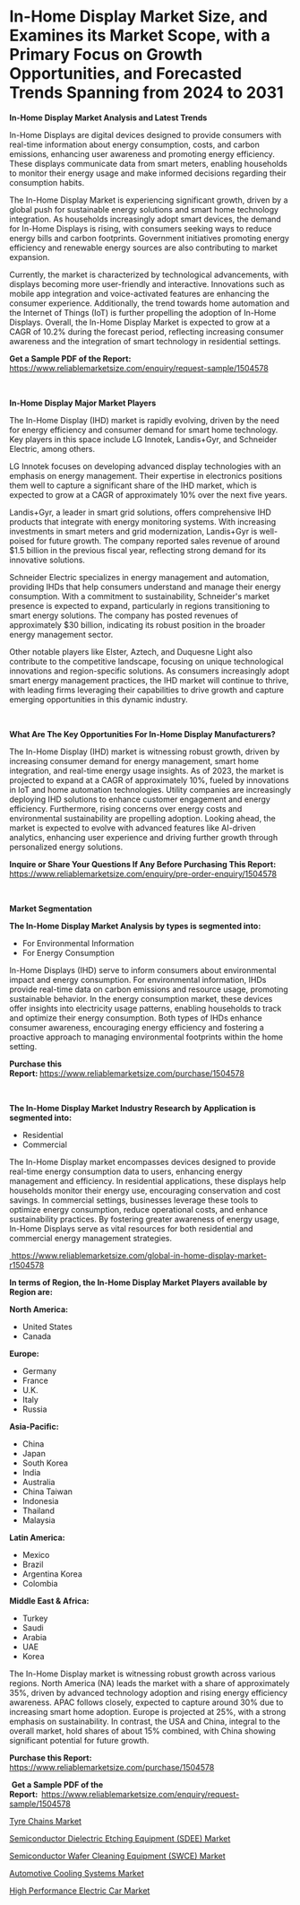 <p><h1>In-Home Display Market Size, and Examines its Market Scope, with a Primary Focus on Growth Opportunities, and Forecasted Trends Spanning from 2024 to 2031</h1></p><p><strong>In-Home Display Market Analysis and Latest Trends</strong></p>
<p><p>In-Home Displays are digital devices designed to provide consumers with real-time information about energy consumption, costs, and carbon emissions, enhancing user awareness and promoting energy efficiency. These displays communicate data from smart meters, enabling households to monitor their energy usage and make informed decisions regarding their consumption habits.</p><p>The In-Home Display Market is experiencing significant growth, driven by a global push for sustainable energy solutions and smart home technology integration. As households increasingly adopt smart devices, the demand for In-Home Displays is rising, with consumers seeking ways to reduce energy bills and carbon footprints. Government initiatives promoting energy efficiency and renewable energy sources are also contributing to market expansion.</p><p>Currently, the market is characterized by technological advancements, with displays becoming more user-friendly and interactive. Innovations such as mobile app integration and voice-activated features are enhancing the consumer experience. Additionally, the trend towards home automation and the Internet of Things (IoT) is further propelling the adoption of In-Home Displays. Overall, the In-Home Display Market is expected to grow at a CAGR of 10.2% during the forecast period, reflecting increasing consumer awareness and the integration of smart technology in residential settings.</p></p>
<p><strong>Get a Sample PDF of the Report:&nbsp;</strong> <a href="https://www.reliablemarketsize.com/enquiry/request-sample/1504578?utm_campaign=1167&utm_medium=2&utm_source=Github&utm_content=ia&utm_term=08122024&utm_id=in-home-display">https://www.reliablemarketsize.com/enquiry/request-sample/1504578</a></p>
<p>&nbsp;</p>
<p><strong>In-Home Display Major Market Players</strong></p>
<p><p>The In-Home Display (IHD) market is rapidly evolving, driven by the need for energy efficiency and consumer demand for smart home technology. Key players in this space include LG Innotek, Landis+Gyr, and Schneider Electric, among others.</p><p>LG Innotek focuses on developing advanced display technologies with an emphasis on energy management. Their expertise in electronics positions them well to capture a significant share of the IHD market, which is expected to grow at a CAGR of approximately 10% over the next five years.</p><p>Landis+Gyr, a leader in smart grid solutions, offers comprehensive IHD products that integrate with energy monitoring systems. With increasing investments in smart meters and grid modernization, Landis+Gyr is well-poised for future growth. The company reported sales revenue of around $1.5 billion in the previous fiscal year, reflecting strong demand for its innovative solutions.</p><p>Schneider Electric specializes in energy management and automation, providing IHDs that help consumers understand and manage their energy consumption. With a commitment to sustainability, Schneider's market presence is expected to expand, particularly in regions transitioning to smart energy solutions. The company has posted revenues of approximately $30 billion, indicating its robust position in the broader energy management sector.</p><p>Other notable players like Elster, Aztech, and Duquesne Light also contribute to the competitive landscape, focusing on unique technological innovations and region-specific solutions. As consumers increasingly adopt smart energy management practices, the IHD market will continue to thrive, with leading firms leveraging their capabilities to drive growth and capture emerging opportunities in this dynamic industry.</p></p>
<p>&nbsp;</p>
<p><strong>What Are The Key Opportunities For In-Home Display Manufacturers?</strong></p>
<p><p>The In-Home Display (IHD) market is witnessing robust growth, driven by increasing consumer demand for energy management, smart home integration, and real-time energy usage insights. As of 2023, the market is projected to expand at a CAGR of approximately 10%, fueled by innovations in IoT and home automation technologies. Utility companies are increasingly deploying IHD solutions to enhance customer engagement and energy efficiency. Furthermore, rising concerns over energy costs and environmental sustainability are propelling adoption. Looking ahead, the market is expected to evolve with advanced features like AI-driven analytics, enhancing user experience and driving further growth through personalized energy solutions.</p></p>
<p><strong>Inquire or Share Your Questions If Any Before Purchasing This Report:</strong> <a href="https://www.reliablemarketsize.com/enquiry/pre-order-enquiry/1504578?utm_campaign=1167&utm_medium=2&utm_source=Github&utm_content=ia&utm_term=08122024&utm_id=in-home-display">https://www.reliablemarketsize.com/enquiry/pre-order-enquiry/1504578</a></p>
<p>&nbsp;</p>
<p><strong>Market Segmentation</strong></p>
<p><strong>The In-Home Display Market Analysis by types is segmented into:</strong></p>
<p><ul><li>For Environmental Information</li><li>For Energy Consumption</li></ul></p>
<p><p>In-Home Displays (IHD) serve to inform consumers about environmental impact and energy consumption. For environmental information, IHDs provide real-time data on carbon emissions and resource usage, promoting sustainable behavior. In the energy consumption market, these devices offer insights into electricity usage patterns, enabling households to track and optimize their energy consumption. Both types of IHDs enhance consumer awareness, encouraging energy efficiency and fostering a proactive approach to managing environmental footprints within the home setting.</p></p>
<p><strong>Purchase this Report:&nbsp;</strong><a href="https://www.reliablemarketsize.com/purchase/1504578?utm_campaign=1167&utm_medium=2&utm_source=Github&utm_content=ia&utm_term=08122024&utm_id=in-home-display">https://www.reliablemarketsize.com/purchase/1504578</a></p>
<p>&nbsp;</p>
<p><strong>The In-Home Display Market Industry Research by Application is segmented into:</strong></p>
<p><ul><li>Residential</li><li>Commercial</li></ul></p>
<p><p>The In-Home Display market encompasses devices designed to provide real-time energy consumption data to users, enhancing energy management and efficiency. In residential applications, these displays help households monitor their energy use, encouraging conservation and cost savings. In commercial settings, businesses leverage these tools to optimize energy consumption, reduce operational costs, and enhance sustainability practices. By fostering greater awareness of energy usage, In-Home Displays serve as vital resources for both residential and commercial energy management strategies.</p></p>
<p><a href="https://www.reliablemarketsize.com/global-in-home-display-market-r1504578?utm_campaign=1167&utm_medium=2&utm_source=Github&utm_content=ia&utm_term=08122024&utm_id=in-home-display">&nbsp;https://www.reliablemarketsize.com/global-in-home-display-market-r1504578</a></p>
<p><strong>In terms of Region, the In-Home Display Market Players available by Region are:</strong></p>
<p>
    <p> <strong> North America: </strong>
        <ul>
            <li>United States</li>
            <li>Canada</li>
        </ul>
        </p> 
    <p> <strong> Europe: </strong>
        <ul>
            <li>Germany</li>
            <li>France</li>
            <li>U.K.</li>
            <li>Italy</li>
            <li>Russia</li>
        </ul>
        </p> 
    <p> <strong> Asia-Pacific: </strong>
        <ul>
            <li>China</li>
            <li>Japan</li>
            <li>South Korea</li>
            <li>India</li>
            <li>Australia</li>
            <li>China Taiwan</li>
            <li>Indonesia</li>
            <li>Thailand</li>
            <li>Malaysia</li>
        </ul>
        </p> 
    <p> <strong> Latin America: </strong>
        <ul>
            <li>Mexico</li>
            <li>Brazil</li>
            <li>Argentina Korea</li>
            <li>Colombia</li>
        </ul>
        </p> 
    <p> <strong> Middle East & Africa: </strong>
        <ul>
            <li>Turkey</li>
            <li>Saudi</li>
            <li>Arabia</li>
            <li>UAE</li>
            <li>Korea</li>
        </ul>
    </p>
    </p>
<p><p>The In-Home Display market is witnessing robust growth across various regions. North America (NA) leads the market with a share of approximately 35%, driven by advanced technology adoption and rising energy efficiency awareness. APAC follows closely, expected to capture around 30% due to increasing smart home adoption. Europe is projected at 25%, with a strong emphasis on sustainability. In contrast, the USA and China, integral to the overall market, hold shares of about 15% combined, with China showing significant potential for future growth.</p></p>
<p><strong>Purchase this Report: </strong><a href="https://www.reliablemarketsize.com/purchase/1504578?utm_campaign=1167&utm_medium=2&utm_source=Github&utm_content=ia&utm_term=08122024&utm_id=in-home-display">https://www.reliablemarketsize.com/purchase/1504578</a></p>
<p>&nbsp;<strong>Get a Sample PDF of the Report:&nbsp;&nbsp;</strong><a href="https://www.reliablemarketsize.com/enquiry/request-sample/1504578?utm_campaign=1167&utm_medium=2&utm_source=Github&utm_content=ia&utm_term=08122024&utm_id=in-home-display">https://www.reliablemarketsize.com/enquiry/request-sample/1504578</a></p>
<p><strong></strong></p>
<p><p><a href="https://www.linkedin.com/pulse/futur-trend-quest-sl8ue?utm_campaign=1167&utm_medium=2&utm_source=Github&utm_content=ia&utm_term=08122024&utm_id=in-home-display">Tyre Chains Market</a></p><p><a href="https://github.com/ElviraLeka1962/Market-Research-Report-List-1/blob/main/semiconductor-dielectric-etching-equipment-sdee-market.md?utm_campaign=1167&utm_medium=2&utm_source=Github&utm_content=ia&utm_term=08122024&utm_id=in-home-display">Semiconductor Dielectric Etching Equipment (SDEE) Market</a></p><p><a href="https://github.com/darenph8er/Market-Research-Report-List-1/blob/main/semiconductor-wafer-cleaning-equipment-swce-market.md?utm_campaign=1167&utm_medium=2&utm_source=Github&utm_content=ia&utm_term=08122024&utm_id=in-home-display">Semiconductor Wafer Cleaning Equipment (SWCE) Market</a></p><p><a href="https://www.linkedin.com/pulse/futur-trend-quest-sl8ue?utm_campaign=1167&utm_medium=2&utm_source=Github&utm_content=ia&utm_term=08122024&utm_id=in-home-display">Automotive Cooling Systems Market</a></p><p><a href="https://www.linkedin.com/pulse/futur-trend-quest-sl8ue?utm_campaign=1167&utm_medium=2&utm_source=Github&utm_content=ia&utm_term=08122024&utm_id=in-home-display">High Performance Electric Car Market</a></p></p>